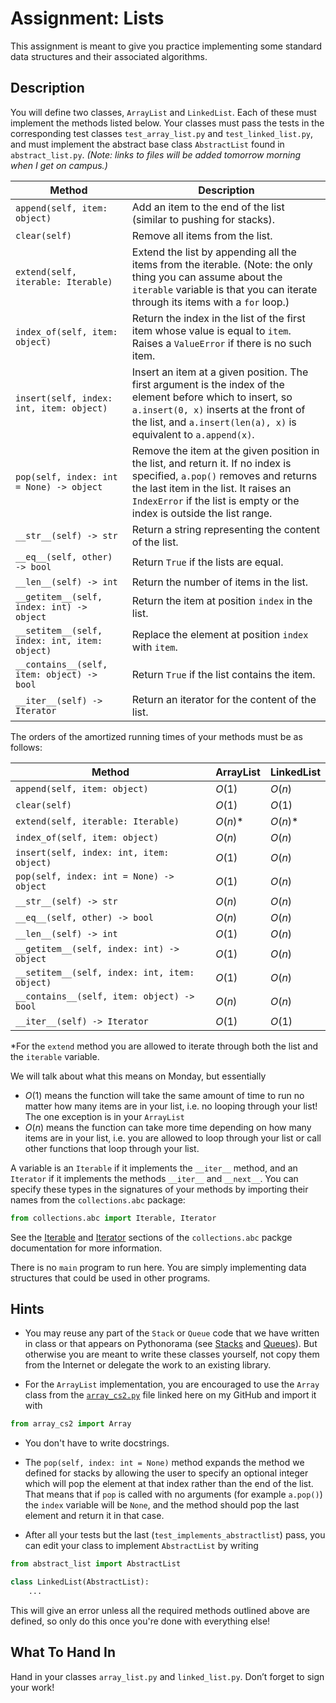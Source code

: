# Assignment: Lists

This assignment is meant to give you practice implementing some standard data structures and their associated algorithms.

## Description

You will define two classes, `ArrayList` and `LinkedList`. Each of these must implement the methods listed below. Your classes must pass the tests in the corresponding test classes `test_array_list.py` and `test_linked_list.py`, and must implement the abstract base class `AbstractList` found in `abstract_list.py`. *(Note: links to files will be added tomorrow morning when I get on campus.)*

| **Method**                                    | **Description**                                                                                                                                                                                                                             |
|-----------------------------------------------|---------------------------------------------------------------------------------------------------------------------------------------------------------------------------------------------------------------------------------------------|
| `append(self, item: object)`                  | Add an item to the end of the list (similar to pushing for stacks).                                                                                                                                                                         |
| `clear(self)`                                 | Remove all items from the list.                                                                                                                                                                                                             |
| `extend(self, iterable: Iterable)`            | Extend the list by appending all the items from the iterable. (Note: the only thing you can assume about the `iterable` variable is that you can iterate through its items with a `for` loop.)                                              |
| `index_of(self, item: object)`                | Return the index in the list of the first item whose value is equal to `item`. Raises a `ValueError` if there is no such item.                                                                                                              |
| `insert(self, index: int, item: object)`      | Insert an item at a given position. The first argument is the index of the element before which to insert, so `a.insert(0, x)` inserts at the front of the list, and `a.insert(len(a), x)` is equivalent to `a.append(x)`.                  |
| `pop(self, index: int = None) -> object`      | Remove the item at the given position in the list, and return it. If no index is specified, `a.pop()` removes and returns the last item in the list. It raises an `IndexError` if the list is empty or the index is outside the list range. |
| `__str__(self) -> str`                        | Return a string representing the content of the list.                                                                                                                                                                                       |
| `__eq__(self, other) -> bool`                 | Return `True` if the lists are equal.                                                                                                                                                                                                       |
| `__len__(self) -> int`                        | Return the number of items in the list.                                                                                                                                                                                                     |
| `__getitem__(self, index: int) -> object`     | Return the item at position `index` in the list.                                                                                                                                                                                            |
| `__setitem__(self, index: int, item: object)` | Replace the element at position `index` with `item`.                                                                                                                                                                                        |
| `__contains__(self, item: object) -> bool`    | Return `True` if the list contains the item.                                                                                                                                                                                                |
| `__iter__(self) -> Iterator`                  | Return an iterator for the content of the list.                                                                                                                                                                                             |

The orders of the amortized running times of your methods must be as follows:

| **Method**                                    | **ArrayList** | **LinkedList** |
|-----------------------------------------------|---------------|----------------|
| `append(self, item: object)`                  | $O(1)$        | $O(n)$         |
| `clear(self)`                                 | $O(1)$        | $O(1)$         |
| `extend(self, iterable: Iterable)`            | $O(n)$*       | $O(n)$*        |
| `index_of(self, item: object)`                | $O(n)$        | $O(n)$         |
| `insert(self, index: int, item: object)`      | $O(1)$        | $O(n)$         |
| `pop(self, index: int = None) -> object`      | $O(1)$        | $O(n)$         |
| `__str__(self) -> str`                        | $O(n)$        | $O(n)$         |
| `__eq__(self, other) -> bool`                 | $O(n)$        | $O(n)$         |
| `__len__(self) -> int`                        | $O(1)$        | $O(n)$         |
| `__getitem__(self, index: int) -> object`     | $O(1)$        | $O(n)$         |
| `__setitem__(self, index: int, item: object)` | $O(1)$        | $O(n)$         |
| `__contains__(self, item: object) -> bool`    | $O(n)$        | $O(n)$         |
| `__iter__(self) -> Iterator`                  | $O(1)$        | $O(1)$         |

*For the `extend` method you are allowed to iterate through both the list and the `iterable` variable.

We will talk about what this means on Monday, but essentially
- $O(1)$ means the function will take the same amount of time to run no matter how many items are in your list, i.e. no looping through your list! The one exception is in your `ArrayList`
- $O(n)$ means the function can take more time depending on how many items are in your list, i.e. you are allowed to loop through your list or call other functions that loop through your list.

A variable is an `Iterable` if it implements the `__iter__` method, and an `Iterator` if it implements the methods `__iter__` and `__next__`. You can specify these types in the signatures of your methods by importing their names from the `collections.abc` package:
```python
from collections.abc import Iterable, Iterator
```
See the [Iterable](https://docs.python.org/3/library/collections.abc.html#collections.abc.Iterable) and [Iterator](https://docs.python.org/3/library/collections.abc.html#collections.abc.Iterator) sections of the `collections.abc` packge documentation for more information.

There is no `main` program to run here. You are simply implementing data structures that could be used in other programs.

## Hints

- You may reuse any part of the `Stack` or `Queue` code that we have written in class or that appears on Pythonorama (see [Stacks](https://github.com/alainkaegi/pythonorama/blob/main/data_structures/stacks.md) and [Queues](https://github.com/alainkaegi/pythonorama/blob/main/data_structures/queues.md)). But otherwise you are meant to write these classes yourself, not copy them from the Internet or delegate the work to an existing library.

- For the `ArrayList` implementation, you are encouraged to use the `Array` class from the [`array_cs2.py`](https://github.com/colinehr/cs172/blob/main/code/array_cs2.py) file linked here on my GitHub and import it with
```python
from array_cs2 import Array
```

- You don't have to write docstrings.

- The `pop(self, index: int = None)` method expands the method we defined for stacks by allowing the user to specify an optional integer which will pop the element at that index rather than the end of the list. That means that if `pop` is called with no arguments (for example `a.pop()`) the `index` variable will be `None`, and the method should pop the last element and return it in that case. 

- After all your tests but the last (`test_implements_abstractlist`) pass, you can edit your class to implement `AbstractList` by writing
```python
from abstract_list import AbstractList

class LinkedList(AbstractList):
    ...
```
This will give an error unless all the required methods outlined above are defined, so only do this once you're done with everything else!

## What To Hand In

Hand in your classes `array_list.py` and `linked_list.py`. Don’t forget to sign your work!